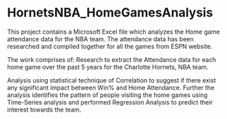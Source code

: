 # HornetsNBA_HomeGamesAnalysis

This project contains a Microsoft Excel file which analyzes the Home game attendance data for the NBA team. The attendance data has been researched and compiled together for all the games from ESPN website.

The work comprises of:
Research to extract the Attendance data for each home game over the past 5 years for the Charlotte Hornets, NBA team.

Analysis using statistical technique of Correlation to suggest if there exist any significant impact between Win% and Home Attendance.
Further the analysis identifies the pattern of people visiting the home games using Time-Series analysis and performed Regression Analysis to predict their interest towards the team.

